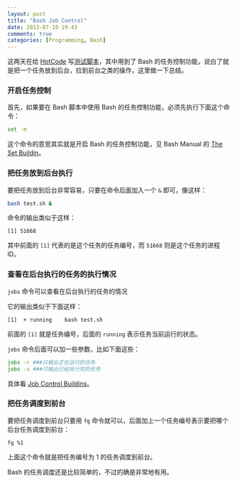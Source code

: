```yaml
---
layout: post
title: "Bash Job Control"
date: 2013-07-10 19:43
comments: true
categories: [Programming, Bash]
---
```


这两天在给 [HotCode](https://github.com/khotyn/hotcode) 写[测试脚本](https://github.com/khotyn/hotcode/blob/master/test.sh)，其中用到了 Bash 的任务控制功能，说白了就是把一个任务放到后台，拉到前台之类的操作，这里做一下总结。

### 开启任务控制

首先，如果要在 Bash 脚本中使用 Bash 的任务控制功能，必须先执行下面这个命令：

```bash
set -m
```

这个命令的意思其实就是开启 Bash 的任务控制功能，见 Bash Manual 的 [The Set Buildin](https://www.gnu.org/software/bash/manual/html_node/The-Set-Builtin.html)。

### 把任务放到后台执行

要把任务放到后台非常容易，只要在命令后面加入一个 `&` 即可，像这样：

```bash
bash test.sh &
```

命令的输出类似于这样：

```
[1] 51668
```

其中前面的 `[1]` 代表的是这个任务的任务编号，而 `51668` 则是这个任务的进程 ID。


### 查看在后台执行的任务的执行情况

`jobs` 命令可以查看在后台执行的任务的情况

它的输出类似于下面这样：

```
[1]  + running    bash test.sh
```

前面的 `[1]` 就是任务编号，后面的 `running` 表示任务当前运行的状态。

`jobs` 命令后面可以加一些参数，比如下面这些：

```bash
jobs -r ###只输出正在运行的任务
jobs -s ###只输出已经执行完的任务
```

具体看 [Job Control Buildins](https://www.gnu.org/software/bash/manual/html_node/Job-Control-Builtins.html#Job-Control-Builtins)。

### 把任务调度到前台

要把任务调度到前台只要用 `fg` 命令就可以，后面加上一个任务编号表示要把哪个后台任务调度到前台：

```
fg %1
```

上面这个命令就是把任务编号为 1 的任务调度到前台。

Bash 的任务调度还是比较简单的，不过的确是非常地有用。

